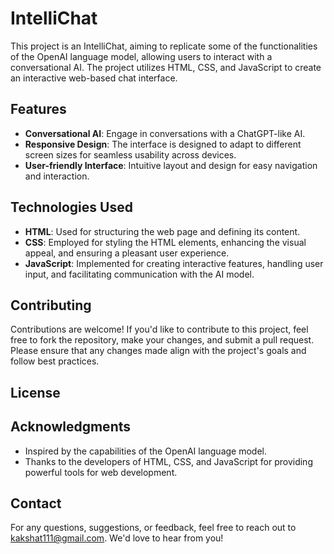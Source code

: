 # IntelliChat

This project is an IntelliChat, aiming to replicate some of the functionalities of the OpenAI language model, allowing users to interact with a conversational AI. The project utilizes HTML, CSS, and JavaScript to create an interactive web-based chat interface.

## Features

- **Conversational AI**: Engage in conversations with a ChatGPT-like AI.
- **Responsive Design**: The interface is designed to adapt to different screen sizes for seamless usability across devices.
- **User-friendly Interface**: Intuitive layout and design for easy navigation and interaction.

## Technologies Used

- **HTML**: Used for structuring the web page and defining its content.
- **CSS**: Employed for styling the HTML elements, enhancing the visual appeal, and ensuring a pleasant user experience.
- **JavaScript**: Implemented for creating interactive features, handling user input, and facilitating communication with the AI model.



## Contributing

Contributions are welcome! If you'd like to contribute to this project, feel free to fork the repository, make your changes, and submit a pull request. Please ensure that any changes made align with the project's goals and follow best practices.

## License


## Acknowledgments

- Inspired by the capabilities of the OpenAI language model.
- Thanks to the developers of HTML, CSS, and JavaScript for providing powerful tools for web development.

## Contact

For any questions, suggestions, or feedback, feel free to reach out to kakshat111@gmail.com. We'd love to hear from you!
